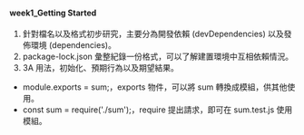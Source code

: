 #### week1_Getting Started

1. 針對檔名以及格式初步研究，主要分為開發依賴 (devDependencies) 以及發佈環境 (dependencies)。
2. package-lock.json 彙整紀錄一份格式，可以了解建置環境中互相依賴情況。
3. 3A 用法，初始化、預期行為以及期望結果。

- module.exports = sum;，exports 物件，可以將 sum 轉換成模組，供其他使用。
- const sum = require('./sum');，require 提出請求，即可在 sum.test.js 使用模組。